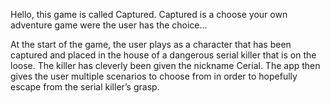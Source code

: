 Hello, this game is called Captured. Captured is a choose your own adventure game were the user has the choice...

 At the start of the game, the user plays as a character that has been captured and placed in the house of a dangerous serial killer that is on the loose. 
 The killer has cleverly been given the nickname Cerial. 
 The app then gives the user multiple scenarios to choose from in order to hopefully escape from the serial killer’s grasp. 